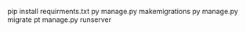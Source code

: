 pip install requirments.txt
py manage.py makemigrations
py manage.py migrate
pt manage.py runserver
